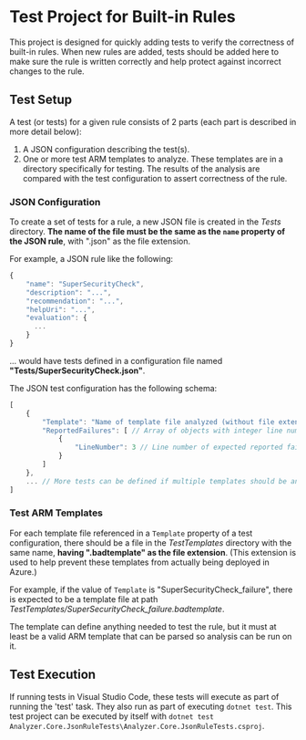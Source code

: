 # Test Project for Built-in Rules
This project is designed for quickly adding tests to verify the correctness of built-in rules.  When new rules are added, tests should be added here to make sure the rule is written correctly and help protect against incorrect changes to the rule.

## Test Setup
A test (or tests) for a given rule consists of 2 parts (each part is described in more detail below):
1. A JSON configuration describing the test(s).
2. One or more test ARM templates to analyze.  These templates are in a directory specifically for testing.  The results of the analysis are compared with the test configuration to assert correctness of the rule.

### JSON Configuration
To create a set of tests for a rule, a new JSON file is created in the *Tests* directory.  **The name of the file must be the same as the `name` property of the JSON rule**, with ".json" as the file extension.

For example, a JSON rule like the following:
``` js
{
    "name": "SuperSecurityCheck",
    "description": "...",
    "recommendation": "...",
    "helpUri": "...",
    "evaluation": {
      ...
    }
}
```
... would have tests defined in a configuration file named **"Tests/SuperSecurityCheck.json"**.

The JSON test configuration has the following schema:
``` js
[
    {
        "Template": "Name of template file analyzed (without file extension).  Template must be in the 'TestTemplates' directory.",
        "ReportedFailures": [ // Array of objects with integer line numbers - each are a line number expected to be reported in the failure.
            {
                "LineNumber": 3 // Line number of expected reported failure
            }
        ]
    },
    ... // More tests can be defined if multiple templates should be analyzed - one test block for each template
]
```

### Test ARM Templates
For each template file referenced in a `Template` property of a test configuration, there should be a file in the *TestTemplates* directory with the same name, **having ".badtemplate" as the file extension**.  (This extension is used to help prevent these templates from actually being deployed in Azure.)

For example, if the value of `Template` is "SuperSecurityCheck_failure", there is expected to be a template file at path *TestTemplates/SuperSecurityCheck_failure.badtemplate*.

The template can define anything needed to test the rule, but it must at least be a valid ARM template that can be parsed so analysis can be run on it.

## Test Execution
If running tests in Visual Studio Code, these tests will execute as part of running the 'test' task.  They also run as part of executing `dotnet test`.  This test project can be executed by itself with `dotnet test Analyzer.Core.JsonRuleTests\Analyzer.Core.JsonRuleTests.csproj`.
